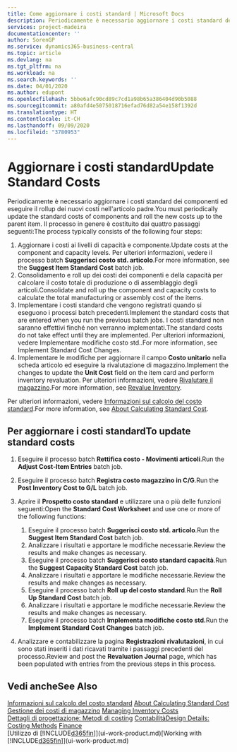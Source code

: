 ```yaml
---
title: Come aggiornare i costi standard | Microsoft Docs
description: Periodicamente è necessario aggiornare i costi standard dei componenti ed eseguire il rollup dei nuovi costi nell'articolo padre.
services: project-madeira
documentationcenter: ''
author: SorenGP
ms.service: dynamics365-business-central
ms.topic: article
ms.devlang: na
ms.tgt_pltfrm: na
ms.workload: na
ms.search.keywords: ''
ms.date: 04/01/2020
ms.author: edupont
ms.openlocfilehash: 5bbe6afc90cd89c7cd1a98b65a386404d90b5088
ms.sourcegitcommit: a80afd4e5075018716efad76d82a54e158f1392d
ms.translationtype: HT
ms.contentlocale: it-CH
ms.lasthandoff: 09/09/2020
ms.locfileid: "3780953"
---
```

# <a name="update-standard-costs"></a><span data-ttu-id="40055-103">Aggiornare i costi standard</span><span class="sxs-lookup"><span data-stu-id="40055-103">Update Standard Costs</span></span>
<span data-ttu-id="40055-104">Periodicamente è necessario aggiornare i costi standard dei componenti ed eseguire il rollup dei nuovi costi nell'articolo padre.</span><span class="sxs-lookup"><span data-stu-id="40055-104">You must periodically update the standard costs of components and roll the new costs up to the parent item.</span></span> <span data-ttu-id="40055-105">Il processo in genere è costituito dai quattro passaggi seguenti:</span><span class="sxs-lookup"><span data-stu-id="40055-105">The process typically consists of the following four steps:</span></span>  

1.  <span data-ttu-id="40055-106">Aggiornare i costi ai livelli di capacità e componente.</span><span class="sxs-lookup"><span data-stu-id="40055-106">Update costs at the component and capacity levels.</span></span> <span data-ttu-id="40055-107">Per ulteriori informazioni, vedere il processo batch **Suggerisci costo std. articolo**.</span><span class="sxs-lookup"><span data-stu-id="40055-107">For more information, see the **Suggest Item Standard Cost** batch job.</span></span>  
2.  <span data-ttu-id="40055-108">Consolidamento e roll up dei costi dei componenti e della capacità per calcolare il costo totale di produzione o di assemblaggio degli articoli.</span><span class="sxs-lookup"><span data-stu-id="40055-108">Consolidate and roll up the component and capacity costs to calculate the total manufacturing or assembly cost of the items.</span></span>  
3.  <span data-ttu-id="40055-109">Implementare i costi standard che vengono registrati quando si eseguono i processi batch precedenti.</span><span class="sxs-lookup"><span data-stu-id="40055-109">Implement the standard costs that are entered when you run the previous batch jobs.</span></span> <span data-ttu-id="40055-110">I costi standard non saranno effettivi finché non verranno implementati.</span><span class="sxs-lookup"><span data-stu-id="40055-110">The standard costs do not take effect until they are implemented.</span></span> <span data-ttu-id="40055-111">Per ulteriori informazioni, vedere Implementare modifiche costo std..</span><span class="sxs-lookup"><span data-stu-id="40055-111">For more information, see Implement Standard Cost Changes.</span></span>  
4.  <span data-ttu-id="40055-112">Implementare le modifiche per aggiornare il campo **Costo unitario** nella scheda articolo ed eseguire la rivalutazione di magazzino.</span><span class="sxs-lookup"><span data-stu-id="40055-112">Implement the changes to update the **Unit Cost** field on the item card and perform inventory revaluation.</span></span> <span data-ttu-id="40055-113">Per ulteriori informazioni, vedere [Rivalutare il magazzino](inventory-how-revalue-inventory.md).</span><span class="sxs-lookup"><span data-stu-id="40055-113">For more information, see [Revalue Inventory](inventory-how-revalue-inventory.md).</span></span>  

<span data-ttu-id="40055-114">Per ulteriori informazioni, vedere [Informazioni sul calcolo del costo standard](finance-about-calculating-standard-cost.md).</span><span class="sxs-lookup"><span data-stu-id="40055-114">For more information, see [About Calculating Standard Cost](finance-about-calculating-standard-cost.md).</span></span>  
## <a name="to-update-standard-costs"></a><span data-ttu-id="40055-115">Per aggiornare i costi standard</span><span class="sxs-lookup"><span data-stu-id="40055-115">To update standard costs</span></span>  
1.  <span data-ttu-id="40055-116">Eseguire il processo batch **Rettifica costo - Movimenti articoli**.</span><span class="sxs-lookup"><span data-stu-id="40055-116">Run the **Adjust Cost-Item Entries** batch job.</span></span>  
2.  <span data-ttu-id="40055-117">Eseguire il processo batch **Registra costo magazzino in C/G**.</span><span class="sxs-lookup"><span data-stu-id="40055-117">Run the **Post Inventory Cost to G/L** batch job.</span></span>  
3.  <span data-ttu-id="40055-118">Aprire il **Prospetto costo standard** e utilizzare una o più delle funzioni seguenti:</span><span class="sxs-lookup"><span data-stu-id="40055-118">Open the **Standard Cost Worksheet** and use one or more of the following functions:</span></span>  

    1.  <span data-ttu-id="40055-119">Eseguire il processo batch **Suggerisci costo std. articolo**.</span><span class="sxs-lookup"><span data-stu-id="40055-119">Run the **Suggest Item Standard Cost** batch job.</span></span>  
    2.  <span data-ttu-id="40055-120">Analizzare i risultati e apportare le modifiche necessarie.</span><span class="sxs-lookup"><span data-stu-id="40055-120">Review the results and make changes as necessary.</span></span>  
    3.  <span data-ttu-id="40055-121">Eseguire il processo batch **Suggerisci costo standard capacità**.</span><span class="sxs-lookup"><span data-stu-id="40055-121">Run the **Suggest Capacity Standard Cost** batch job.</span></span>  
    4.  <span data-ttu-id="40055-122">Analizzare i risultati e apportare le modifiche necessarie.</span><span class="sxs-lookup"><span data-stu-id="40055-122">Review the results and make changes as necessary.</span></span>
    5. <span data-ttu-id="40055-123">Eseguire il processo batch **Roll up del costo standard**.</span><span class="sxs-lookup"><span data-stu-id="40055-123">Run the **Roll Up Standard Cost** batch job.</span></span>
    6.  <span data-ttu-id="40055-124">Analizzare i risultati e apportare le modifiche necessarie.</span><span class="sxs-lookup"><span data-stu-id="40055-124">Review the results and make changes as necessary.</span></span>
    7.  <span data-ttu-id="40055-125">Eseguire il processo batch **Implementa modifiche costo std.**</span><span class="sxs-lookup"><span data-stu-id="40055-125">Run the **Implement Standard Cost Changes** batch job.</span></span>  
4.  <span data-ttu-id="40055-126">Analizzare e contabilizzare la pagina **Registrazioni rivalutazioni**, in cui sono stati inseriti i dati ricavati tramite i passaggi precedenti del processo.</span><span class="sxs-lookup"><span data-stu-id="40055-126">Review and post the **Revaluation Journal** page, which has been populated with entries from the previous steps in this process.</span></span>  

## <a name="see-also"></a><span data-ttu-id="40055-127">Vedi anche</span><span class="sxs-lookup"><span data-stu-id="40055-127">See Also</span></span>  
 <span data-ttu-id="40055-128">[Informazioni sul calcolo del costo standard](finance-about-calculating-standard-cost.md) </span><span class="sxs-lookup"><span data-stu-id="40055-128">[About Calculating Standard Cost](finance-about-calculating-standard-cost.md) </span></span>  
 <span data-ttu-id="40055-129">[Gestione dei costi di magazzino](finance-manage-inventory-costs.md) </span><span class="sxs-lookup"><span data-stu-id="40055-129">[Managing Inventory Costs](finance-manage-inventory-costs.md) </span></span>  
 <span data-ttu-id="40055-130">[Dettagli di progettazione: Metodi di costing](design-details-costing-methods.md) [Contabilità](finance.md)</span><span class="sxs-lookup"><span data-stu-id="40055-130">[Design Details: Costing Methods](design-details-costing-methods.md) [Finance](finance.md)</span></span>  
 <span data-ttu-id="40055-131">[Utilizzo di [!INCLUDE[d365fin](includes/d365fin_md.md)]](ui-work-product.md)</span><span class="sxs-lookup"><span data-stu-id="40055-131">[Working with [!INCLUDE[d365fin](includes/d365fin_md.md)]](ui-work-product.md)</span></span>  
